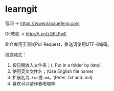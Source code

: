 # learngit

官网 → https://www.liaoxuefeng.com

Git教程 → http://t.cn/zQ6LFwE

此仓库用于测试Pull Request，推送请使用UTF-8编码。

推送格式：

1. 按日期放入文件夹；(. Put in a folder by date)
2. 使用英文文件名；(Use English file name)
3. 扩展名为`.txt`或`.md`。(Refer .txt and .md)
4. 喜欢可以请作者喝咖啡
